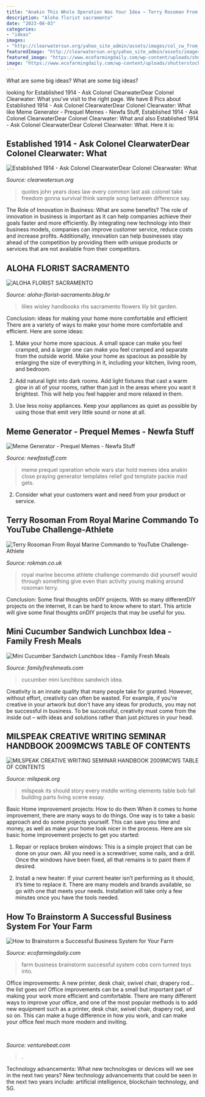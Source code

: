 ```yaml
---
title: "Anakin This Whole Operation Was Your Idea ~ Terry Rosoman From Royal Marine Commando To Youtube Challenge-athlete"
description: "Aloha florist sacramento"
date: "2023-08-03"
categories:
- "ideas"
images:
- "http://clearwatersun.org/yahoo_site_admin/assets/images/col_cw_from_equinox_issue.98192504_std.png"
featuredImage: "http://clearwatersun.org/yahoo_site_admin/assets/images/col_cw_from_equinox_issue.98192504_std.png"
featured_image: "https://www.ecofarmingdaily.com/wp-content/uploads/shutterstock_87204640-650x1024.jpg"
image: "https://www.ecofarmingdaily.com/wp-content/uploads/shutterstock_87204640-650x1024.jpg"
---
```



What are some big ideas?
What are some big ideas?

	

		
looking for Established 1914 - ﻿Ask Colonel ClearwaterDear Colonel Clearwater: What you've visit to the right page. We have 8 Pics about Established 1914 - ﻿Ask Colonel ClearwaterDear Colonel Clearwater: What like Meme Generator - Prequel Memes - Newfa Stuff, Established 1914 - ﻿Ask Colonel ClearwaterDear Colonel Clearwater: What and also Established 1914 - ﻿Ask Colonel ClearwaterDear Colonel Clearwater: What. Here it is:
		
    
## Established 1914 - ﻿Ask Colonel ClearwaterDear Colonel Clearwater: What

<img loading=lazy src="http://clearwatersun.org/yahoo_site_admin/assets/images/col_cw_from_equinox_issue.98192504_std.png" onerror="this.onerror=null;this.src='https://tse3.mm.bing.net/th?id=OIP.UVUSZrs7f8DVfAAK3ts4rgHaLa&amp;pid=15.1';" alt="Established 1914 - ﻿Ask Colonel ClearwaterDear Colonel Clearwater: What">

_Source: clearwatersun.org_

>quotes john years does law every common last ask colonel take freedom gonna survival think sample song between difference say. 

	

The Role of Innovation in Business: What are some benefits?
The role of innovation in business is important as it can help companies achieve their goals faster and more efficiently. By integrating new technology into their business models, companies can improve customer service, reduce costs and increase profits. Additionally, innovation can help businesses stay ahead of the competition by providing them with unique products or services that are not available from their competitors.

    
## ALOHA FLORIST SACRAMENTO

<img loading=lazy src="http://bit.ly/oJuiZQ" onerror="this.onerror=null;this.src='https://tse2.mm.bing.net/th?id=OIP.zxmN_UeBW7vqy7BlX-eg4wAAAA&amp;pid=15.1';" alt="ALOHA FLORIST SACRAMENTO">

_Source: aloha-florist-sacramento.blog.hr_

>lilies wisley handbooks rhs sacramento flowers lily bit garden. 

	

Conclusion: ideas for making your home more comfortable and efficient
There are a variety of ways to make your home more comfortable and efficient. Here are some ideas: 
1. Make your home more spacious. A small space can make you feel cramped, and a larger one can make you feel cramped and separate from the outside world. Make your home as spacious as possible by enlarging the size of everything in it, including your kitchen, living room, and bedroom.

2. Add natural light into dark rooms. Add light fixtures that cast a warm glow in all of your rooms, rather than just in the areas where you want it brightest. This will help you feel happier and more relaxed in them.

3. Use less noisy appliances. Keep your appliances as quiet as possible by using those that emit very little sound or none at all.

    
## Meme Generator - Prequel Memes - Newfa Stuff

<img loading=lazy src="https://newfastuff.com/wp-content/uploads/2019/02/hold_on_this_whole_operation-300x166.png" onerror="this.onerror=null;this.src='https://tse2.mm.bing.net/th?id=OIP.EmO2YytkITSYxdTNDTgjOgAAAA&amp;pid=15.1';" alt="Meme Generator - Prequel Memes - Newfa Stuff">

_Source: newfastuff.com_

>meme prequel operation whole wars star hold memes idea anakin close praying generator templates relief god template packie mad gets. 

	

2. Consider what your customers want and need from your product or service.

    
## Terry Rosoman From Royal Marine Commando To YouTube Challenge-Athlete

<img loading=lazy src="https://cdn.shopify.com/s/files/1/0023/5710/0591/files/0_MSR_ECH_020819max_02.jpg?v=1588074695" onerror="this.onerror=null;this.src='https://tse1.mm.bing.net/th?id=OIP.WXK2xWCoDov5qNb508IqKwHaHZ&amp;pid=15.1';" alt="Terry Rosoman From Royal Marine Commando to YouTube Challenge-Athlete">

_Source: rokman.co.uk_

>royal marine become athlete challenge commando did yourself would through something give even than activity young making around rosoman terry. 

	

Conclusion: Some final thoughts onDIY projects.
With so many differentDIY projects on the internet, it can be hard to know where to start. This article will give some final thoughts onDIY projects that may be useful for you.

    
## Mini Cucumber Sandwich Lunchbox Idea - Family Fresh Meals

<img loading=lazy src="https://www.familyfreshmeals.com/wp-content/uploads/2020/11/Mini-Cucumber-Sandwiches-10a.jpg" onerror="this.onerror=null;this.src='https://tse3.mm.bing.net/th?id=OIP.av3qmQ_LB2NSerTI5wp4ZgHaLH&amp;pid=15.1';" alt="Mini Cucumber Sandwich Lunchbox Idea - Family Fresh Meals">

_Source: familyfreshmeals.com_

>cucumber mini lunchbox sandwich idea. 

	

Creativity is an innate quality that many people take for granted. However, without effort, creativity can often be wasted. For example, if you're creative in your artwork but don't have any ideas for products, you may not be successful in business. To be successful, creativity must come from the inside out – with ideas and solutions rather than just pictures in your head.

    
## MILSPEAK CREATIVE WRITING SEMINAR HANDBOOK 2009MCWS TABLE OF CONTENTS

<img loading=lazy src="http://www.milspeak.org/milspeak/handbook_files/fold_h1b_2.png" onerror="this.onerror=null;this.src='https://tse4.mm.bing.net/th?id=OIP.i9Mk8tRD6MFLNzDoquGHBgHaA1&amp;pid=15.1';" alt="MILSPEAK CREATIVE WRITING SEMINAR HANDBOOK 2009MCWS TABLE OF CONTENTS">

_Source: milspeak.org_

>milspeak its should story every middle writing elements table bob fall building parts living scene essay. 

	

Basic Home improvement projects: How to do them
When it comes to home improvement, there are many ways to do things. One way is to take a basic approach and do some projects yourself. This can save you time and money, as well as make your home look nicer in the process. Here are six basic home improvement projects to get you started:
1) Repair or replace broken windows: This is a simple project that can be done on your own. All you need is a screwdriver, some nails, and a drill. Once the windows have been fixed, all that remains is to paint them if desired.

2) Install a new heater: If your current heater isn’t performing as it should, it’s time to replace it. There are many models and brands available, so go with one that meets your needs. Installation will take only a few minutes once you have the tools needed.

    
## How To Brainstorm A Successful Business System For Your Farm

<img loading=lazy src="https://www.ecofarmingdaily.com/wp-content/uploads/shutterstock_87204640-650x1024.jpg" onerror="this.onerror=null;this.src='https://tse4.mm.bing.net/th?id=OIP.vI1YG0_MvAzthagsWLrhxAHaLq&amp;pid=15.1';" alt="How to Brainstorm a Successful Business System for Your Farm">

_Source: ecofarmingdaily.com_

>farm business brainstorm successful system cobs corn turned toys into. 

	

Office improvements: A new printer, desk chair, swivel chair, drapery rod... the list goes on!
Office improvements can be a small but important part of making your work more efficient and comfortable. There are many different ways to improve your office, and one of the most popular methods is to add new equipment such as a printer, desk chair, swivel chair, drapery rod, and so on. This can make a huge difference in how you work, and can make your office feel much more modern and inviting.

    
## 

<img loading=lazy src="https://venturebeat.com/wp-content/uploads/2020/01/Cruise-Track-4-Inside-Vehicle.jpg?w=800" onerror="this.onerror=null;this.src='https://tse3.mm.bing.net/th?id=OIP.yrzj_xT8CPpaMnmsbaoxwAHaFj&amp;pid=15.1';" alt="">

_Source: venturebeat.com_

>. 

	

Technology advancements: What new technologies or devices will we see in the next two years?
New technology advancements that could be seen in the next two years include: artificial intelligence, blockchain technology, and 5G.

